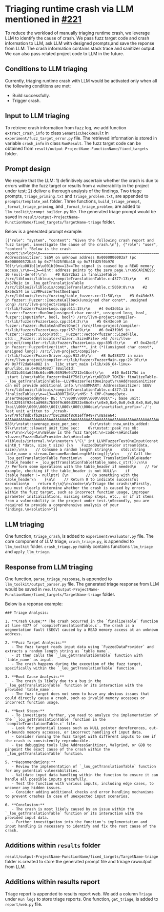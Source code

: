 # Triaging runtime crash via LLM mentioned in [#221](https://github.com/google/oss-fuzz-gen/issues/221)

To reduce the workload of manually triaging runtime crash, we leverage LLM to identify the cause of crash. We pass fuzz target code and crash information to LLM, ask LLM with designed prompts,and save the reponse from LLM. The crash information contains stack trace and sanitizer output. We can also pass related project code to LLM in the future.

## Conditions to LLM triaging

Currently, triaging runtime crash with LLM would be activated only when all the following conditions are met:

- Build successfully.
- Trigger crash.

## Input to LLM triaging

To retrieve crash information from fuzz log, we add function `extract_crash_info` to class `SemanticCheckResult` in `experiment/fuzz_target_error.py` file. The retrieved information is stored in variable `crash_info` in class `RunResult`. The fuzz target code can be obtained from `result/output-ProjectName-FunctionName/fixed_targets` folder.

## Prompt design

We require that the LLM: 1) definitively ascertain whether the crash is due to errors within the fuzz target or results from a vulnerability in the project under test; 2) deliver a thorough analysis of the findings. Two triage prompts, `triage_priming.txt` and `triage_problem.txt`, are appended to `prompts/template_xml` folder. Three functions, `build_triage_prompt`, `_format_triage_priming`, and `_format_triage_problem`, are added to `llm_toolkit/prompt_builder.py` file. The generated triage prompt would be saved in `result/output-ProjectName-FunctionName/fixed_targets/TargetName-triage` folder.

Below is a generated prompt example:

```plaintext
[{"role": "system", "content": "Given the following crash report and fuzz target, investigate the cause of the crash.\n"}, {"role": "user", "content": "Below is the crash report:\n<log>\n=================================================================\r\n\u001b[1m\u001b[31m==13==ERROR: AddressSanitizer: SEGV on unknown address 0x0000000003a7 (pc 0x000000572ba3 bp 0x7ffd25f0ba10 sp 0x7ffd25f0b970 T0)\r\n\u001b[1m\u001b[0m==13==The signal is caused by a READ memory access.\r\n==13==Hint: address points to the zero page.\r\nSCARINESS: 10 (null-deref)\r\n    #0 0x572ba3 in finalizeTable /src/liblouis/liblouis/compileTranslationTable.c:4377:13\r\n    #1 0x570e1c in _lou_getTranslationTable /src/liblouis/liblouis/compileTranslationTable.c:5059:8\r\n    #2 0x56c574 in LLVMFuzzerTestOneInput /src/liblouis/tests/fuzzing/table_fuzzer.cc:11:50\r\n    #3 0x43de33 in fuzzer::Fuzzer::ExecuteCallback(unsigned char const*, unsigned long) /src/llvm-project/compiler-rt/lib/fuzzer/FuzzerLoop.cpp:611:15\r\n    #4 0x43d61a in fuzzer::Fuzzer::RunOne(unsigned char const*, unsigned long, bool, fuzzer::InputInfo*, bool, bool*) /src/llvm-project/compiler-rt/lib/fuzzer/FuzzerLoop.cpp:514:3\r\n    #5 0x43ece9 in fuzzer::Fuzzer::MutateAndTestOne() /src/llvm-project/compiler-rt/lib/fuzzer/FuzzerLoop.cpp:757:19\r\n    #6 0x43f9b5 in fuzzer::Fuzzer::Loop(std::__Fuzzer::vector<fuzzer::SizedFile, std::__Fuzzer::allocator<fuzzer::SizedFile> >&) /src/llvm-project/compiler-rt/lib/fuzzer/FuzzerLoop.cpp:895:5\r\n    #7 0x42ed1f in fuzzer::FuzzerDriver(int*, char***, int (*)(unsigned char const*, unsigned long)) /src/llvm-project/compiler-rt/lib/fuzzer/FuzzerDriver.cpp:912:6\r\n    #8 0x458372 in main /src/llvm-project/compiler-rt/lib/fuzzer/FuzzerMain.cpp:20:10\r\n    #9 0x7f72da84a082 in __libc_start_main (/lib/x86_64-linux-gnu/libc.so.6+0x24082) (BuildId: 87b331c034a6458c64ce09c03939e947212e18ce)\r\n    #10 0x41f75d in _start (/out/table_fuzzer+0x41f75d)\r\n\r\nDEDUP_TOKEN: finalizeTable--_lou_getTranslationTable--LLVMFuzzerTestOneInput\r\nAddressSanitizer can not provide additional info.\r\nSUMMARY: AddressSanitizer: SEGV /src/liblouis/liblouis/compileTranslationTable.c:4377:13 in finalizeTable\r\n==13==ABORTING\r\nMS: 3 CMP-ChangeByte-InsertRepeatedBytes- DE: \"\\000\\000\\000\\001\"-; base unit: 9fe132914f92e1ad968c7b50f9c606d3922e86c6\r\n0x0,0x0,0x0,0x0,0x0,0x0,0x0,0x0,0x0,0x0,0x0,0x0,0x0,0x0,0x0,0x0,0x0,0x0,0x0,0x0,0x0,0x0,0x0,0x0,0x0,0x0,0x0,0x0,0x0,0x0,0x0,0x0,0x0,0x0,0x0,0x0,0x0,0x0,0x0,0x0,0x0,0x0,0x0,0x0,0x0,0x0,0x0,0x0,0x0,0x0,0x0,0x0,0x0,0x0,0x0,0x0,0x0,0x0,0x0,0x0,0x0,0x0,0x0,0x0,0x0,0x0,0x0,0x0,0x0,0x0,0x0,0x0,0x0,0x0,0x0,0x0,0x0,0x0,0x0,0x0,0x0,0x0,0x0,0x0,0x0,0x23,0x20,0x5d,0x6b,0x6f,0x69,0x0,0x0,0x0,0x1,0x0,0x0,0x0,0x6f,0x4c,0x65,\r\n\\000\\000\\000\\000\\000\\000\\000\\000\\000\\000\\000\\000\\000\\000\\000\\000\\000\\000\\000\\000\\000\\000\\000\\000\\000\\000\\000\\000\\000\\000\\000\\000\\000\\000\\000\\000\\000\\000\\000\\000\\000\\000\\000\\000\\000\\000\\000\\000\\000\\000\\000\\000\\000\\000\\000\\000\\000\\000\\000\\000\\000\\000\\000\\000\\000\\000\\000\\000\\000\\000\\000\\000\\000\\000\\000\\000\\000\\000\\000\\000\\000\\000\\000\\000\\000# ]koi\\000\\000\\000\\001\\000\\000\\000oLe\r\nartifact_prefix='./'; Test unit written to ./crash-578f79fcf8db7fb291a77fb9c20abf8c01eff949\r\nBase64: AAAAAAAAAAAAAAAAAAAAAAAAAAAAAAAAAAAAAAAAAAAAAAAAAAAAAAAAAAAAAAAAAAAAAAAAAAAAAAAAAAAAAAAAAAAAAAAAAAAAAAAAAAAAAAAAACMgXWtvaQAAAAEAAABvTGU=\r\nstat::number_of_executed_units: 938\r\nstat::average_exec_per_sec:     0\r\nstat::new_units_added:          57\r\nstat::slowest_unit_time_sec:    0\r\nstat::peak_rss_mb:              46\r\n\n</log>\n\nBelow is the fuzz target:\n<code>\n#include <fuzzer/FuzzedDataProvider.h>\n#include <liblouis/internal.h>\n\nextern \"C\" int LLVMFuzzerTestOneInput(const uint8_t *data, size_t size) {\n    FuzzedDataProvider stream(data, size);\n\n    // Consume a random length string\n    std::string table_name = stream.ConsumeRandomLengthString();\n\n    // Call the _lou_getTranslationTable function\n    const TranslationTableHeader *table_header = _lou_getTranslationTable(table_name.c_str());\n\n    // Perform some operations with the table_header if needed\n    // For example, checking if the table_header is not NULL\n    if (table_header != nullptr) {\n        // Do something with the table_header\n    }\n\n    // Return 0 to indicate successful execution\n    return 0;\n}\n</code>\n\nTriage the crash:\nFirstly, you must clearly determine whether the crash is caused by errors within the fuzz target, such as incorrect function usage, improper parameter initializations, missing setup steps, etc., or if it stems from a vulnerability in the project under test.\nSecondly, you are required to provide a comprehensive analysis of your findings.\n<solution>"}]
```

## LLM triaging

One function, `triage_crash`, is added to `experiment/evaluator.py` file. The core component of LLM triage, `crash_triage.py`, is appended to `llm_toolkit` folder. `crash_triage.py` mainly contains functions `llm_triage` and `apply_llm_triage`.

## Response from LLM triaging

One function, `parse_triage_response`, is appended to `llm_toolkit/output_parser.py` file. The generated triage response from LLM would be saved in `result/output-ProjectName-FunctionName/fixed_targets/TargetName-triage` folder.

Below is a reponse example:

```plaintext
### Triage Analysis:

1. **Crash Cause:** The crash occurred in the `finalizeTable` function at line 4377 of `compileTranslationTable.c`. The crash is a segmentation fault (SEGV) caused by a READ memory access at an unknown address.

2. **Fuzz Target Analysis:**
   - The fuzz target reads input data using `FuzzedDataProvider` and extracts a random length string as `table_name`.
   - It then calls the `_lou_getTranslationTable` function with `table_name` as input.
   - The crash happens during the execution of the fuzz target, specifically within the `_lou_getTranslationTable` function.

3. **Root Cause Analysis:**
   - The crash is likely due to a bug in the `_lou_getTranslationTable` function or its interaction with the provided `table_name`.
   - The fuzz target does not seem to have any obvious issues that could directly cause a crash, such as invalid memory accesses or incorrect function usage.

4. **Next Steps:**
   - To investigate further, you need to analyze the implementation of the `_lou_getTranslationTable` function in the `compileTranslationTable.c` file.
   - Look for potential issues such as NULL pointer dereferences, out-of-bounds memory accesses, or incorrect handling of input data.
   - Consider running the fuzz target with different inputs to see if the crash is consistently reproducible.
   - Use debugging tools like AddressSanitizer, Valgrind, or GDB to pinpoint the exact cause of the crash within the `_lou_getTranslationTable` function.

5. **Recommendations:**
   - Review the implementation of `_lou_getTranslationTable` function for any potential vulnerabilities.
   - Validate input data handling within the function to ensure it can handle all possible inputs gracefully.
   - Test the function with various inputs, including edge cases, to uncover any hidden issues.
   - Consider adding additional checks and error handling mechanisms to prevent crashes in case of unexpected input scenarios.

6. **Conclusion:**
   - The crash is most likely caused by an issue within the `_lou_getTranslationTable` function or its interaction with the provided input data.
   - Further investigation into the function's implementation and input handling is necessary to identify and fix the root cause of the crash.
```

## Additions within `results` folder

`result/output-ProjectName-FunctionName/fixed_targets/TargetName-triage` folder is created to store the generated prompt file and trirage rawoutput from LLM.

## Additions within results report

Triage report is appended to results report web. We add a column `Triage` under `Run logs` to store triage reports. One function, `get_triage`, is added to `report/web.py` file.
